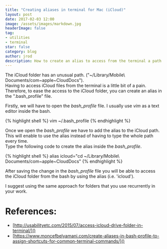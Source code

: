 ```yaml
---
title: "Creating aliases in terminal for Mac (iCloud)"
layout: post
date: 2017-02-03 12:00
image: /assets/images/markdown.jpg
headerImage: false
tag:
- utilities
- terminal
star: false
category: blog
author: jrod
description: How to create an alias to access from the terminal a path
---
```


The iCloud folder has an unusual path. ("~/Library/Mobile\ Documents/com~apple~CloudDocs").  
Having to access iCloud files from the terminal is a little bit of a pain. Therefore, to ease the access to the iCloud folder, you can create an alias in the ".bash_profile" file.  

Firstly, we will have to open the *bash_profile* file. I usually use *vim* as a text editor inside the bash.  

{% highlight shell %}
vim ~/.bash_profile
{% endhighlight %}

Once we open the *bash_profile* we have to add the alias to the iCloud path. This will enable to use the alias instead of having to type the whole path every time.  
Type the following code to create the alias inside the *bash_profile*.

{% highlight shell %}
alias icloud="cd ~/Library/Mobile\ Documents/com~apple~CloudDocs"
{% endhighlight %}

After saving the change in the *bash_profile* file you will be able to access the iCloud folder from the bash by using the alias (i.e. 'icloud'). 

I suggest using the same approach for folders that you use recurrently in your work.  

# References:
- [http://usabilityetc.com/2015/07/access-icloud-drive-folder-in-terminal/]()
- [https://www.moncefbelyamani.com/create-aliases-in-bash-profile-to-assign-shortcuts-for-common-terminal-commands/]()